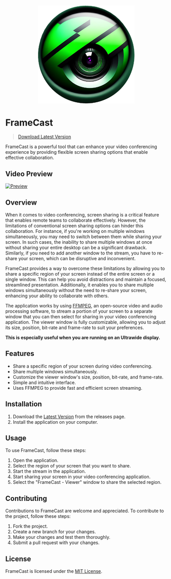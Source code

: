 <p align="center">
    <img src="./public/icon.png" width="300" alt="Logo">
</p>

# FrameCast

> [Download Latest Version](https://github.com/nathan-fiscaletti/framecast/releases/latest)

FrameCast is a powerful tool that can enhance your video conferencing experience by providing flexible screen sharing options that enable effective collaboration.

## Video Preview

[![Preview](https://i.imgur.com/A7EOJ9l.png)](https://youtu.be/5-75Qg5y3yQ)

## Overview

When it comes to video conferencing, screen sharing is a critical feature that enables remote teams to collaborate effectively. However, the limitations of conventional screen sharing options can hinder this collaboration. For instance, if you're working on multiple windows simultaneously, you may need to switch between them while sharing your screen. In such cases, the inability to share multiple windows at once without sharing your entire desktop can be a significant drawback. Similarly, if you need to add another window to the stream, you have to re-share your screen, which can be disruptive and inconvenient.

FrameCast provides a way to overcome these limitations by allowing you to share a specific region of your screen instead of the entire screen or a single window. This can help you avoid distractions and maintain a focused, streamlined presentation. Additionally, it enables you to share multiple windows simultaneously without the need to re-share your screen, enhancing your ability to collaborate with others.

The application works by using [FFMPEG](https://ffmpeg.org/), an open-source video and audio processing software, to stream a portion of your screen to a separate window that you can then select for sharing in your video conferencing application. The viewer window is fully customizable, allowing you to adjust its size, position, bit-rate and frame-rate to suit your preferences.

**This is especially useful when you are running on an Ultrawide display.**

## Features

* Share a specific region of your screen during video conferencing.
* Share multiple windows simultaneously.
* Customize the viewer window's size, position, bit-rate, and frame-rate.
* Simple and intuitive interface.
* Uses FFMPEG to provide fast and efficient screen streaming.

## Installation

1. Download the [Latest Version](https://github.com/nathan-fiscaletti/framecast/releases/latest) from the releases page.
2. Install the application on your computer.

## Usage

To use FrameCast, follow these steps:

1. Open the application.
2. Select the region of your screen that you want to share.
3. Start the stream in the application.
4. Start sharing your screen in your video conferencing application.
5. Select the "FrameCast - Viewer" window to share the selected region.

## Contributing

Contributions to FrameCast are welcome and appreciated. To contribute to the project, follow these steps:

1. Fork the project.
2. Create a new branch for your changes.
3. Make your changes and test them thoroughly.
4. Submit a pull request with your changes.

## License

FrameCast is licensed under the [MIT License](./LICENSE).
